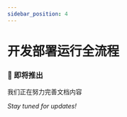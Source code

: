 ```yaml
---
sidebar_position: 4
---
```


# 开发部署运行全流程
<div style={{textAlign: 'center', margin: '2rem 0'}}>
  <h3>🎯 即将推出</h3>
  <p>我们正在努力完善文档内容</p>
  <p><em>Stay tuned for updates!</em></p>
</div> 